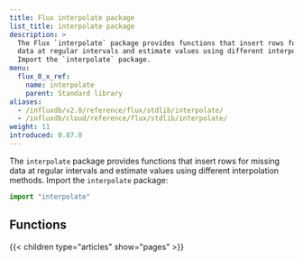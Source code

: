 ```yaml
---
title: Flux interpolate package
list_title: interpolate package
description: >
  The Flux `interpolate` package provides functions that insert rows for missing
  data at regular intervals and estimate values using different interpolation methods.
  Import the `interpolate` package.
menu:
  flux_0_x_ref:
    name: interpolate
    parent: Standard library
aliases:
  - /influxdb/v2.0/reference/flux/stdlib/interpolate/
  - /influxdb/cloud/reference/flux/stdlib/interpolate/
weight: 11
introduced: 0.87.0
---
```


The `interpolate` package provides functions that insert rows for missing
data at regular intervals and estimate values using different interpolation methods.
Import the `interpolate` package:

```js
import "interpolate"
```

## Functions
{{< children type="articles" show="pages" >}}
